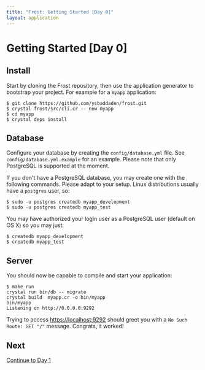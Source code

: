 ```yaml
---
title: "Frost: Getting Started [Day 0]"
layout: application
---
```


# Getting Started [Day 0]

## Install

Start by cloning the Frost repository, then use the application generator to
bootstrap your project. For example for a `myapp` application:

```
$ git clone https://github.com/ysbaddaden/frost.git
$ crystal frost/src/cli.cr -- new myapp
$ cd myapp
$ crystal deps install
```

## Database

Configure your database by creating the `config/database.yml` file. See
`config/database.yml.example` for an example. Please note that only PostgreSQL
is supported at the moment.

If you don't have a PostgreSQL database, you may create one with the following
commands. Please adapt to your setup. Linux distributions usually have a
`postgres` user, so:

```
$ sudo -u postgres createdb myapp_development
$ sudo -u postgres createdb myapp_test
```

You may have authorized your login user as a PostgreSQL user (default on OS X)
so you may just:

```
$ createdb myapp_development
$ createdb myapp_test
```

## Server

You should now be capable to compile and start your application:

```
$ make run
crystal run bin/db -- migrate
crystal build  myapp.cr -o bin/myapp
bin/myapp
Listening on http://0.0.0.0:9292
```

Trying to access <https://localhost:9292> should greet you with a
`No Such Route: GET "/"` message. Congrats, it worked!

## Next

[Continue to Day 1](GETTING_STARTED_1.html)

